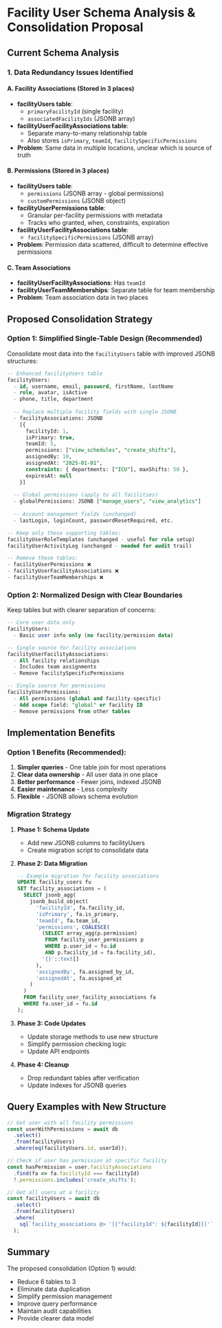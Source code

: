 # Facility User Schema Analysis & Consolidation Proposal

## Current Schema Analysis

### 1. Data Redundancy Issues Identified

#### A. Facility Associations (Stored in 3 places)
- **facilityUsers table**: 
  - `primaryFacilityId` (single facility)
  - `associatedFacilityIds` (JSONB array)
- **facilityUserFacilityAssociations table**: 
  - Separate many-to-many relationship table
  - Also stores `isPrimary`, `teamId`, `facilitySpecificPermissions`
- **Problem**: Same data in multiple locations, unclear which is source of truth

#### B. Permissions (Stored in 3 places)
- **facilityUsers table**: 
  - `permissions` (JSONB array - global permissions)
  - `customPermissions` (JSONB object)
- **facilityUserPermissions table**: 
  - Granular per-facility permissions with metadata
  - Tracks who granted, when, constraints, expiration
- **facilityUserFacilityAssociations table**: 
  - `facilitySpecificPermissions` (JSONB array)
- **Problem**: Permission data scattered, difficult to determine effective permissions

#### C. Team Associations
- **facilityUserFacilityAssociations**: Has `teamId`
- **facilityUserTeamMemberships**: Separate table for team membership
- **Problem**: Team association data in two places

## Proposed Consolidation Strategy

### Option 1: Simplified Single-Table Design (Recommended)

Consolidate most data into the `facilityUsers` table with improved JSONB structures:

```sql
-- Enhanced facilityUsers table
facilityUsers:
  - id, username, email, password, firstName, lastName
  - role, avatar, isActive
  - phone, title, department
  
  -- Replace multiple facility fields with single JSONB
  - facilityAssociations: JSONB
    [{
      facilityId: 1,
      isPrimary: true,
      teamId: 5,
      permissions: ["view_schedules", "create_shifts"],
      assignedBy: 10,
      assignedAt: "2025-01-01",
      constraints: { departments: ["ICU"], maxShifts: 50 },
      expiresAt: null
    }]
  
  -- Global permissions (apply to all facilities)
  - globalPermissions: JSONB ["manage_users", "view_analytics"]
  
  -- Account management fields (unchanged)
  - lastLogin, loginCount, passwordResetRequired, etc.

-- Keep only these supporting tables:
facilityUserRoleTemplates (unchanged - useful for role setup)
facilityUserActivityLog (unchanged - needed for audit trail)

-- Remove these tables:
- facilityUserPermissions ❌
- facilityUserFacilityAssociations ❌ 
- facilityUserTeamMemberships ❌
```

### Option 2: Normalized Design with Clear Boundaries

Keep tables but with clearer separation of concerns:

```sql
-- Core user data only
facilityUsers:
  - Basic user info only (no facility/permission data)

-- Single source for facility associations
facilityUserFacilityAssociations:
  - All facility relationships
  - Includes team assignments
  - Remove facilitySpecificPermissions

-- Single source for permissions
facilityUserPermissions:
  - All permissions (global and facility-specific)
  - Add scope field: "global" or facility ID
  - Remove permissions from other tables
```

## Implementation Benefits

### Option 1 Benefits (Recommended):
1. **Simpler queries** - One table join for most operations
2. **Clear data ownership** - All user data in one place
3. **Better performance** - Fewer joins, indexed JSONB
4. **Easier maintenance** - Less complexity
5. **Flexible** - JSONB allows schema evolution

### Migration Strategy

1. **Phase 1: Schema Update**
   - Add new JSONB columns to facilityUsers
   - Create migration script to consolidate data

2. **Phase 2: Data Migration**
   ```sql
   -- Example migration for facility associations
   UPDATE facility_users fu
   SET facility_associations = (
     SELECT jsonb_agg(
       jsonb_build_object(
         'facilityId', fa.facility_id,
         'isPrimary', fa.is_primary,
         'teamId', fa.team_id,
         'permissions', COALESCE(
           (SELECT array_agg(p.permission)
            FROM facility_user_permissions p
            WHERE p.user_id = fu.id 
            AND p.facility_id = fa.facility_id),
           '{}'::text[]
         ),
         'assignedBy', fa.assigned_by_id,
         'assignedAt', fa.assigned_at
       )
     )
     FROM facility_user_facility_associations fa
     WHERE fa.user_id = fu.id
   );
   ```

3. **Phase 3: Code Updates**
   - Update storage methods to use new structure
   - Simplify permission checking logic
   - Update API endpoints

4. **Phase 4: Cleanup**
   - Drop redundant tables after verification
   - Update indexes for JSONB queries

## Query Examples with New Structure

```typescript
// Get user with all facility permissions
const userWithPermissions = await db
  .select()
  .from(facilityUsers)
  .where(eq(facilityUsers.id, userId));

// Check if user has permission at specific facility
const hasPermission = user.facilityAssociations
  .find(fa => fa.facilityId === facilityId)
  ?.permissions.includes('create_shifts');

// Get all users at a facility
const facilityUsers = await db
  .select()
  .from(facilityUsers)
  .where(
    sql`facility_associations @> '[{"facilityId": ${facilityId}}]'`
  );
```

## Summary

The proposed consolidation (Option 1) would:
- Reduce 6 tables to 3
- Eliminate data duplication
- Simplify permission management
- Improve query performance
- Maintain audit capabilities
- Provide clearer data model